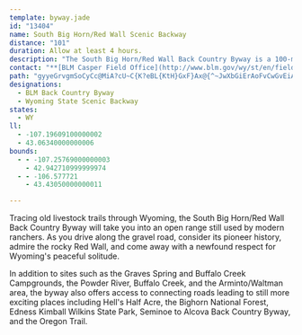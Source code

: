 ```yaml
---
template: byway.jade
id: "13404"
name: South Big Horn/Red Wall Scenic Backway
distance: "101"
duration: Allow at least 4 hours.
description: "The South Big Horn/Red Wall Back Country Byway is a 100-mile mostly gravel road that traverses the antelope-dotted prairies northwest of Casper travels up into the Big Horn Mountains, and drops back onto the prairie."
contact: "**[BLM Casper Field Office](http://www.blm.gov/wy/st/en/field_offices/Casper.html)**                                     \r\n2987 Prospector Drive                                             \r\nCasper, WY 82604                                                   \r\n307-261-7600                                                          \r\nFax: 307-261-7587                                                       "
path: "gyyeGrvgmSoCyCc@MiA?cU~C{K?eBL{KtH}GxF}Ax@{^~JwXbGiErAoFvCwGvEiAb@iPfAuc@xBmGfAeOlBeNi@qT_@uRy@gICeK~AkBj@gj@~XmCjAyTbRcP`WiTjS{EdFmr@pq@{KrL}E`GyPjXy@v@eGfDg[pSe@PiDrBwWhQkK`F}WzN_FzDuI`Fwi@~ScD`FmDfEo@XgCLyFMsSKsAMgW_Du`@{Dw\\}DmRmBuc@sDetAwD}d@sGk^sFyDy@sC_AmCsAsFeFkFsFwIcLoBqDaJeMgBeB_DeCyAs@gEyAoQ{CyQqDmBOiCe@sAc@yAmAsB{BoBeCmB_EuBsEq@iCQkBEaDT}b@OiESmCi@iBk@s@cBM}@Fu@TuL|J}EvBkCn@qDDkFSoCY_AYwGk@aAD}L~AqCXe@C_DYiMiEmHsC}EsAkWuIqK_EiCcBsDiBmC_A}AM_CLkOrCcEKyCk@mBm@wCeBwFuF_EuEq@_BMe@g@eEsCq[mAeBka@wHg|@q_@wDaCuBqCs@aC}DiQoD{MiCiScBoLy@mFaAaFmIuX_AyBcAgBcDaCwK}FiOiFmF_EsAm@}FkAgI_DqFuDcIsAsA_@oOmJoAYsBGiAh@yAhAg@Fy@YiAuAoEyG_@_AmAaGy@sCk@y@eEyDgJ}Re@cBaG_Oa@wC?mCn@aHDgAI_AsA{FiB}DyBgDo@uCGcAH{B`BgSIcI_@kBaAyCe@y@_C_BiBgCg@Uy@EyCZeM|@}DqAyD_A}F{@iG{FkA}AgM{a@aE{KwEmNeBeEsCiFm@qB{@oDaJyj@k@gEJeDn@aFbB_GpGuLj@yA`AuFLgCQsHYyCo@eEgBuDmGiKiBaFwGaXiDoJkW}|@{^mdBwI_c@qGqa@}Jup@qA_E{@mBy@sAyTkUi@_@wE}AsCkCoEeHsNuSi@cAYoA[_HOcJYwE_@sCmDiRaJ_[yAeGmA{HsBaa@_@}Yo@gLsBiNsBuKgDuNiBmFcD_GoDaFaAaAeAk@aEyAoDwB{F}EsGwDcHgFgDgBsC_AwBYsK`@}D[qHgAsBw@wBsAoAeA}DcHcBmEk@eA}@_CcA_Fq@uBkFgJ_A_AcBkAgX_PcGgGiv@w{@eLmN_CeDoAuDwEaWw@{FB_BN_BdKyd@bBiGrMw]`Pyf@rBgH~@sEf@}FfB_P`G}l@^eBhBuEb@sB?_Ac@cC_AcIIsDLsCfAsHfBiIbBeGhEiJn@aAlD_EzFeE`Ae@`AMzTJpEKbBSn@Yb@i@p@mA`A{DnA{Kn@yB^eAb@m@xBmCfDkD`AcC`A_Gh@yBt@_C~BoFdLcUhAwD|BiKhFoNjA{BbHaJfKaM~MyOfD}ChCeDt@qAlJwZx@{BhAsBnK{PnAeA~@a@fBYbACvHj@hBAbEqA`JgDlCwBnA{AlEsLfFoOxA}FfC_OjAoEjEsIhAyC~CiKv@gD]sGqCk\\{@uEyEmQmEwQm@_EcBcTyBsL?{F`Ds^nBuOt@sCvA_Ej@sBXsBAyBQuD{Fqa@a@gGIqDHmEx@qTlA_YNyFKkB[gB[mAwBgDk@kBOeAEmA?oIDsBTkARe@nAaBpGgFfBkB`@m@fBgE`@q@`N{Q`EmGrAmDx@mDXaE@gK_BiHgKe]g@_DWeEDiDx@sNX{Bh@aKj@iYh@us@?mIRcEx@gIh@mDj@}B~B}Fh@oAr@{@|AqAlCo@|HmCzHyEfJsHhEmHzHcXpKme@vAqM~BmLTy@lAeB~AsArA{Aj@wAv@sFZmDPe@V_@|BgAlB_@`BJzDlAvJz@zKTbDe@bAy@Zy@\\_BDeBEmA_@kAmEiIi@yB[aCQiCfAcP?oAYkC_C}LQqCk@{l@h@aJ`Luj@RsB~QsXnD}DlBiAnMcFxCyBhBmBjFyHnd@or@`H}J~@kAn@e@pEsCxDaDhBkD~D}O`DmNbA{Ax@Y~AQnMjA|FWxAYp]}K`W_GpM_CnPoBzOiA|DDnJl@~AGbAQbVaGlCgA~C_BzHeGbCuAnCyA`GaCxcAo[dD_Ald@iHzYqFn@S~@o@hA_C~@sClCyJ~Mii@~@kD~@sBlAsArCmAhCi@hEa@`I_BfBe@tJuDlLsG|DeE~DuFnFgI|NiS|C_FjBcEbFmP~Ky_@jCaIhBaDfEeElBmAfImElIaElDwB`FaCxCmB|BsB~KgMlBuDpAsEhC{LnAeE|AuC|CyDrCeCnAy@nDqAlEiApCmA|DyDxEaJlBmB|B_BbFsBnC_Ah`@aQzLsC~LaBtMk@bH}@|Cy@hKcH`c@oVxBg@bBSrBCxCNvFlAx@D|@b@hEvArd@|MlE|And@jQbEjBlC~@lPrC~BDbBInB_@bCaAxAaAtOaOfFmDrAe@hXeE~a@oFfEqAlAs@nBaBh@m@fJsLrCaDhC{D`CeEjAqCdKeWbDmFpJiMvDmEhDsCrBcA|Bm@bBMvF^vYlFpZfGpJd@blAcAbu@UfITpMPhx@~A`EGn_@gE|EeAbGkDrBy@vUeCxCMrFPxUxBlQ`Et^tJrBV~Cz@dJfCfHdDrj@bYlH`ExHzE~d@|`@`RtO~H`FrWfLrqCzoArc@tRfi@nVnDt@fDVvCQf_AgOjOuBdUqDjYcFro@mKvFk@vISbjAA|EKrSRnu@SlU@vJJ"
designations: 
  - BLM Back Country Byway
  - Wyoming State Scenic Backway
states: 
  - WY
ll: 
  - -107.19609100000002
  - 43.06340000000006
bounds: 
  - - -107.25769000000003
    - 42.942710999999974
  - - -106.577721
    - 43.43050000000011

---
```


<p>Tracing old livestock trails through Wyoming, the South Big Horn/Red Wall Back Country Byway will take you into an open range still used by modern ranchers. As you drive along the gravel road, consider its pioneer history, admire the rocky Red Wall, and come away with a newfound respect for Wyoming's peaceful solitude.</p>

<p>In addition to sites such as the Graves Spring and Buffalo Creek Campgrounds, the Powder River, Buffalo Creek, and the Arminto/Waltman area, the byway also offers access to connecting roads leading to still more exciting places including Hell's Half Acre, the Bighorn National Forest, Edness Kimball Wilkins State Park, Seminoe to Alcova Back Country Byway, and the Oregon Trail.</p>